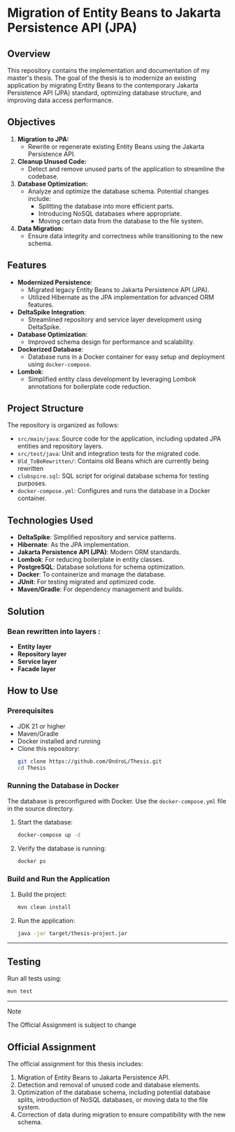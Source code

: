 # Migration of Entity Beans to Jakarta Persistence API (JPA)

## Overview
This repository contains the implementation and documentation of my master's thesis. The goal of the thesis is to modernize an existing application by migrating Entity Beans to the contemporary Jakarta Persistence API (JPA) standard, optimizing database structure, and improving data access performance.

## Objectives
1. **Migration to JPA:**
    - Rewrite or regenerate existing Entity Beans using the Jakarta Persistence API.
2. **Cleanup Unused Code:**
    - Detect and remove unused parts of the application to streamline the codebase.
3. **Database Optimization:**
    - Analyze and optimize the database schema. Potential changes include:
      - Splitting the database into more efficient parts.
      - Introducing NoSQL databases where appropriate.
      - Moving certain data from the database to the file system.
4. **Data Migration:**
    - Ensure data integrity and correctness while transitioning to the new schema.

## Features

- **Modernized Persistence**:
    - Migrated legacy Entity Beans to Jakarta Persistence API (JPA).
    - Utilized Hibernate as the JPA implementation for advanced ORM features.
- **DeltaSpike Integration**:
    - Streamlined repository and service layer development using DeltaSpike.
- **Database Optimization**:
    - Improved schema design for performance and scalability.
- **Dockerized Database**:
    - Database runs in a Docker container for easy setup and deployment using `docker-compose`.
- **Lombok**:
    - Simplified entity class development by leveraging Lombok annotations for boilerplate code reduction.

## Project Structure

The repository is organized as follows:
- `src/main/java`: Source code for the application, including updated JPA entities and repository layers.
- `src/test/java`: Unit and integration tests for the migrated code.
- `Old_ToBeRewritten/`: Contains old Beans which are currently being rewritten
- `clubspire.sql`: SQL script for original database schema for testing purposes.
- `docker-compose.yml`: Configures and runs the database in a Docker container.

## Technologies Used

- **DeltaSpike**: Simplified repository and service patterns.
- **Hibernate**: As the JPA implementation.
- **Jakarta Persistence API (JPA)**: Modern ORM standards.
- **Lombok**: For reducing boilerplate in entity classes.
- **PostgreSQL**: Database solutions for schema optimization.
- **Docker**: To containerize and manage the database.
- **JUnit**: For testing migrated and optimized code.
- **Maven/Gradle**: For dependency management and builds.

## Solution

### Bean rewritten into layers :
- **Entity layer**
- **Repository layer**
- **Service layer**
- **Facade layer**


## How to Use

### Prerequisites

- JDK 21 or higher
- Maven/Gradle
- Docker installed and running
- Clone this repository:
  ```bash
  git clone https://github.com/OndroL/Thesis.git
  cd Thesis
  ```

### Running the Database in Docker
The database is preconfigured with Docker. Use the `docker-compose.yml` file in the source directory.

1. Start the database:
   ```bash
   docker-compose up -d
   ```

2. Verify the database is running:
   ```bash
   docker ps
   ```

### Build and Run the Application

1. Build the project:
   ```bash
   mvn clean install
   ```

2. Run the application:
   ```bash
   java -jar target/thesis-project.jar
   ```

---

## Testing

Run all tests using:
```bash
mvn test
```


---

> [!NOTE]
> The Official Assignment is subject to change

## Official Assignment

The official assignment for this thesis includes:
1. Migration of Entity Beans to Jakarta Persistence API.
2. Detection and removal of unused code and database elements.
3. Optimization of the database schema, including potential database splits, introduction of NoSQL databases, or moving data to the file system.
4. Correction of data during migration to ensure compatibility with the new schema.
